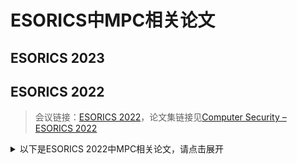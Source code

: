 # ESORICS中MPC相关论文

## ESORICS 2023

## ESORICS 2022

> 会议链接：[ESORICS 2022](https://esorics2022.compute.dtu.dk/program.html)，论文集链接见[Computer Security – ESORICS 2022](https://link.springer.com/book/10.1007/978-3-031-17140-6)

<details>
<summary>以下是ESORICS 2022中MPC相关论文，请点击展开</summary>

+ [WZC+22]Privacy Leakage in Privacy-Preserving Neural Network Inference
  + 该论文提出了ESORICS 2020中论文[SCS+20]An Efficient 3-party Framework for Privacy-Preserving Neural Network Inference出现的安全性漏洞
+ [ZWLL22]SecureBiNN: 3-Party Secure Computation for Binarized Neural Network Inference
  + 该论文提出安全三方二值神经网络推理算法
+ [BK22]Mixed-Technique Multi-Party Computations Composed of Two-Party Computations
  + 结合同态加密、混淆电路和秘密共享提出安全两方计算

</details>
